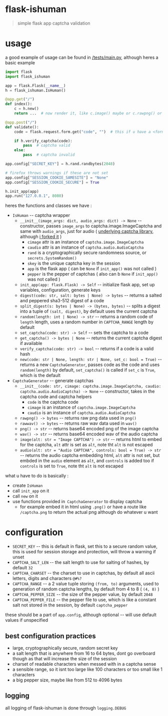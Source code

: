 # flask-ishuman

> simple flask app captcha validation

# usage

a good example of usage can be found in [/tests/main.py](/tests/main.py), although heres a basic example

```py
import flask
import flask_ishuman

app = flask.Flask(__name__)
h = flask_ishuman.IsHuman()

@app.get("/")
def index():
    c = h.new()
    return ...  # now render it, like c.image() maybe or c.rawpng() or something

@app.post("/")
def validate():
    code = flask.request.form.get("code", "")  # this if u have a <form> that has name=code in it, but ur free to get the `code` in any way u want

    if h.verify_captcha(code):
        pass  # captcha valid
    else:
        pass  # captcha invalid

app.config["SECRET_KEY"] = h.rand.randbytes(2048)

# firefox throws warnings if these are not set
app.config["SESSION_COOKIE_SAMESITE"] = "None"
app.config["SESSION_COOKIE_SECURE"] = True

h.init_app(app)
app.run("127.0.0.1", 8080)
```

heres the functions and classes we have :

-   `IsHuman` -- captcha wrapper
    -   `__init__(image_args: dict, audio_args: dict) -> None` -- constructor, passes `image_args` to captcha.image.ImageCaptcha and same with `audio_args`, just for audio ( [underlying captcha library](https://pypi.org/project/captcha/), although [i forked it](https://pypi.org/project/more-captcha/) )
        -   `cimage` attr is an instance of `captcha.image.ImageCaptcha`
        -   `caudio` attr is an instance of `captcha.audio.AudioCaptcha`
        -   `rand` is a cryptographically secure randomness source, or `secrets.SystemRandom()`
        -   `skey` is the unique captcha key in the session
        -   `app` is the flask app ( can be `None` if `init_app()` was not called )
        -   `pepper` is the pepper of captchas ( also can b `None` if `init_app()` was not called )
    -   `init_app(app: flask.Flask) -> Self` -- initialize flask app, set up variables, configuration, generate keys
    -   `digest(code: str, salt: bytes | None) -> bytes` -- returns a salted and peppered sha3-512 digest of a code
    -   `split_digest(s: bytes | None) -> (bytes, bytes)` -- splits a digest into a tuple of `(salt, digest)`, by default uses the current captcha
    -   `random(length: int | None) -> str` -- returns a random code of `length` length, uses a random number in `CAPTCHA_RANGE` length by default
    -   `set_captcha(code: str) -> Self` -- sets the captcha to a code
    -   `get_captcha() -> bytes | None` -- returns the current captcha digest if available
    -   `verify_captcha(code: str) -> bool` -- returns if a code is a valid hash
    -   `new(code: str | None, length: str | None, set_c: bool = True)` -- returns a new `CaptchaGenerator`, passes code as the code and uses `random(length)` by default, `set_captcha()` is called if `set_c` is `True`, which is the default
-   `CaptchaGenerator` -- generate captchas
    -   `__init__(code: str, cimage: captcha.image.ImageCaptcha, caudio: captcha.audio.AudioCaptcha) -> None` -- constructor, takes in the captcha code and captcha helpers
        -   `code` is the captcha code
        -   `cimage` is an instance of `captcha.image.ImageCaptcha`
        -   `caudio` is an instance of `captcha.audio.AudioCaptcha`
    -   `rawpng() -> bytes` -- returns raw png data used in `png()`
    -   `rawwav() -> bytes` -- returns raw wav data used in `wav()`
    -   `png() -> str` -- returns base64 encoded png of the image captcha
    -   `wav() -> str` -- returns base64 encoded wav of the audio captcha
    -   `image(alt: str = "Image CAPTCHA") -> str` -- returns html to embed for the captcha, `alt` attr is set as `alt`, note tht `alt` is not escaped
    -   `audio(alt: str = "Audio CAPTCHA", controls: bool = True) -> str` -- returns the audio captcha embedding html, `alt` attr is not set, but embded in the `audio` element as `alt`, and `controls` is added too if `controls` is set to `True`, note tht `alt` is not escaped

what u have to do is basically :

-   create `IsHuman`
-   call `init_app` on it
-   call `new` on it
-   use functions provided in` CaptchaGenerator` to display captcha
    -   for example embed it in html using `.png()` or have a route like `/captcha.png` to return the actual png although do whatever u want

# configuration

-   `SECRET_KEY` -- this is default in flask, set this to a secure random value, this is used for session storage and protection, will throw a warning if unset
-   `CAPTCHA_SALT_LEN` -- the salt length to use for salting of hashes, by default `32`
-   `CAPTCHA_CHARSET` -- the charset to use in captchas, by default all ascii letters, digits and characters `@#%?`
-   `CAPTCHA_RANGE` -- a 2 value tuple storing `(from, to)` arguments, used to generation of random captcha lengths, by default from 4 to 8 ( `(4, 8)` )
-   `CAPTCHA_PEPPER_SIZE` -- the size of the pepper value, by default `2048`
-   `CAPTCHA_PEPPER_FILE` -- the pepper file to use, which is like a constant salt not stored in the session, by default `captcha_pepper`

these should be a part of `app.config`, although optional -- will use default values if unspecified

## best configuration practices

-   large, cryptographically secure, random secret key
-   a salt length that is anywhere from 16 to 64 bytes, dont go overboard though as that will increase the size of the session
-   charset of readable characters when messed with in a captcha sense
-   a sensible range, so it isnt too large like 100 characters or too small like 1 characters
-   a big pepper size, maybe like from 512 to 4096 bytes

## logging

all logging of flask-ishuman is done through `logging.DEBUG`
